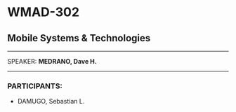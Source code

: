 # WMAD-302

## Mobile Systems & Technologies

---

SPEAKER: **MEDRANO, Dave H.**

---

### PARTICIPANTS:
- DAMUGO, Sebastian L.